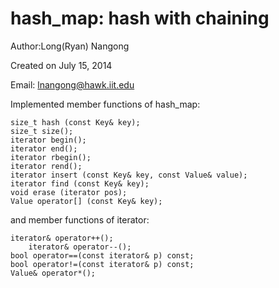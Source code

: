 hash_map: hash with chaining
===============================

Author:Long(Ryan) Nangong

Created on July 15, 2014

Email: lnangong@hawk.iit.edu

Implemented member functions of hash_map:

	size_t hash (const Key& key);
	size_t size();
	iterator begin();
	iterator end();
	iterator rbegin();
	iterator rend();
	iterator insert (const Key& key, const Value& value); 
	iterator find (const Key& key);
	void erase (iterator pos); 
	Value operator[] (const Key& key);
	
and member functions of iterator:

	iterator& operator++();
       	iterator& operator--();
	bool operator==(const iterator& p) const;
	bool operator!=(const iterator& p) const;
	Value& operator*();	
